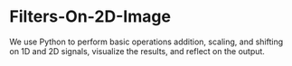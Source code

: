 # Filters-On-2D-Image
We use Python to perform basic operations addition, scaling, and shifting on 1D and 2D signals, visualize the results, and reflect on the output.
